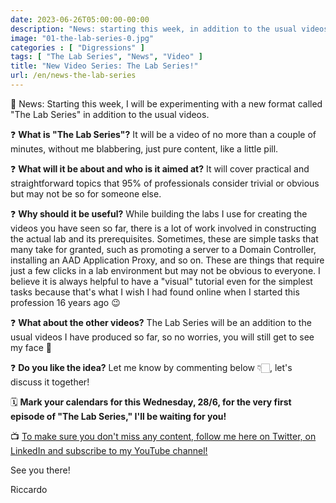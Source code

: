 ```yaml
---
date: 2023-06-26T05:00:00-00:00
description: "News: starting this week, in addition to the usual videos, I will be experimenting with a new format titled 'The Lab Series'."
image: "01-the-lab-series-0.jpg"
categories : [ "Digressions" ]
tags: [ "The Lab Series", "News", "Video" ]
title: "New Video Series: The Lab Series!"
url: /en/news-the-lab-series
---
```

📰 News: Starting this week, I will be experimenting with a new format called "The Lab Series" in addition to the usual videos.

❓ **What is "The Lab Series"?** It will be a video of no more than a couple of minutes, without me blabbering, just pure content, like a little pill.

❓ **What will it be about and who is it aimed at?** It will cover practical and straightforward topics that 95% of professionals consider trivial or obvious but may not be so for someone else.

❓ **Why should it be useful?** While building the labs I use for creating the videos you have seen so far, there is a lot of work involved in constructing the actual lab and its prerequisites. Sometimes, these are simple tasks that many take for granted, such as promoting a server to a Domain Controller, installing an AAD Application Proxy, and so on. These are things that require just a few clicks in a lab environment but may not be obvious to everyone. I believe it is always helpful to have a "visual" tutorial even for the simplest tasks because that's what I wish I had found online when I started this profession 16 years ago 😉

❓ **What about the other videos?** The Lab Series will be an addition to the usual videos I have produced so far, so no worries, you will still get to see my face 🤣

❓ **Do you like the idea?** Let me know by commenting below 👇🏻, let's discuss it together!

🗓️ **Mark your calendars for this Wednesday, 28/6, for the very first episode of "The Lab Series," I'll be waiting for you!**

📺 [To make sure you don't miss any content, follow me here on Twitter, on LinkedIn and subscribe to my YouTube channel!](https://www.youtube.com/@ITSpecialistCloud)

See you there!

Riccardo